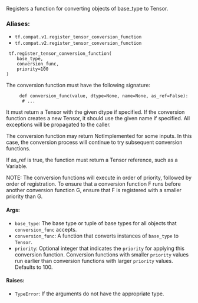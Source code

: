 
Registers a function for converting objects of base_type to Tensor.
### Aliases:
- `tf.compat.v1.register_tensor_conversion_function`
- `tf.compat.v2.register_tensor_conversion_function`

```
 tf.register_tensor_conversion_function(
    base_type,
    conversion_func,
    priority=100
)
```

The conversion function must have the following signature:

```
     def conversion_func(value, dtype=None, name=None, as_ref=False):
      # ...
```

It must return a Tensor with the given dtype if specified. If the conversion function creates a new Tensor, it should use the given name if specified. All exceptions will be propagated to the caller.

The conversion function may return NotImplemented for some inputs. In this case, the conversion process will continue to try subsequent conversion functions.

If as_ref is true, the function must return a Tensor reference, such as a Variable.

NOTE: The conversion functions will execute in order of priority, followed by order of registration. To ensure that a conversion function F runs before another conversion function G, ensure that F is registered with a smaller priority than G.
#### Args:
- `base_type`: The base type or tuple of base types for all objects that `conversion_func` accepts.
- `conversion_func`: A function that converts instances of `base_type` to `Tensor`.
- `priority`: Optional integer that indicates the `priority` for applying this conversion function. Conversion functions with smaller `priority` values run earlier than conversion functions with larger `priority` values. Defaults to 100.
#### Raises:
- `TypeError`: If the arguments do not have the appropriate type.
